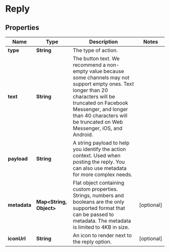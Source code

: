 

# Reply


## Properties

| Name | Type | Description | Notes |
|------------ | ------------- | ------------- | -------------|
|**type** | **String** | The type of action. |  |
|**text** | **String** | The button text. We recommend a non-empty value because some channels may not support empty ones. Text longer than 20 characters will be truncated on Facebook Messenger, and longer than 40 characters will be truncated on Web Messenger, iOS, and Android. |  |
|**payload** | **String** | A string payload to help you identify the action context. Used when posting the reply. You can also use metadata for more complex needs. |  |
|**metadata** | **Map&lt;String, Object&gt;** | Flat object containing custom properties. Strings, numbers and booleans  are the only supported format that can be passed to metadata. The metadata is limited to 4KB in size.  |  [optional] |
|**iconUrl** | **String** | An icon to render next to the reply option. |  [optional] |



